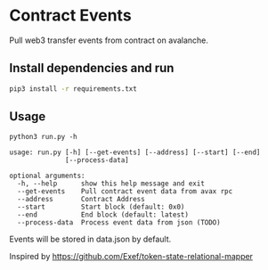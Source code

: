 # Contract Events
Pull web3 transfer events from contract on avalanche.

## Install dependencies and run 
```bash
pip3 install -r requirements.txt
```

## Usage
```
python3 run.py -h

usage: run.py [-h] [--get-events] [--address] [--start] [--end]
              [--process-data]

optional arguments:
  -h, --help      show this help message and exit
  --get-events    Pull contract event data from avax rpc
  --address       Contract Address
  --start         Start block (default: 0x0)
  --end           End block (default: latest)
  --process-data  Process event data from json (TODO)
```

Events will be stored in data.json by default.

Inspired by https://github.com/Exef/token-state-relational-mapper

